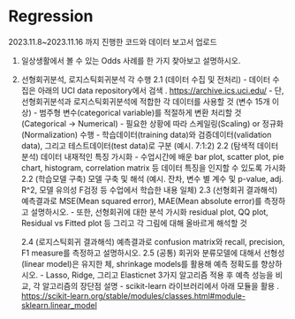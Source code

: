 # Regression
2023.11.8~2023.11.16 까지 진행한 코드와 데이터
보고서 업로드

1. 일상생활에서 볼 수 있는 Odds 사례를 한 가지 찾아보고 설명하시오.

2. 선형회귀분석, 로지스틱회귀분석 각 수행
   2.1 (데이터 수집 및 전처리)
         - 데이터 수집은 아래의 UCI data repository에서 검색
           . https://archive.ics.uci.edu/
         - 단, 선형회귀분석과 로지스틱회귀분석에 적합한 각 데이터를 사용할 것 (변수 15개 이상)
         - 범주형 변수(categorical variable)를 적절하게 변환 처리할 것 (Categorical -> Numerical)
         - 필요한 상황에 따라 스케일링(Scaling) or 정규화(Normalization) 수행
         - 학습데이터(training data)와 검증데이터(validation data), 그리고 테스트데이터(test data)로 구분 (예시. 7:1:2)
   2.2 (탐색적 데이터 분석) 데이터 내재적인 특징 가시화
        - 수업시간에 배운 bar plot, scatter plot, pie chart, histogram, correlation matrix 등 데이터 특징을 인지할 수 있도록 가시화
   2.2 (학습모델 구축) 모델 구축 및 해석 (예시. 잔차, 변수 별 계수 및 p-value, adj. R^2, 모델 유의성 F검정 등 수업에서 학습한 내용 일체)
   2.3 (선형회귀 결과해석) 예측결과로 MSE(Mean squared error), MAE(Mean absolute error)를 측정하고 설명하시오.
        - 또한, 선형회귀에 대한 분석 가시화 residual plot, QQ plot, Residual vs Fitted plot 등 그리고 각 그림에 대해 올바르게 해석할 것

   2.4 (로지스틱회귀 결과해석) 예측결과로 confusion matrix와 recall, precision, F1 measure를 측정하고 설명하시오.
   2.5 (공통) 회귀와 분류모델에 대해서 선형성(linear model)은 유지한 체, shrinkage models를 활용해 예측 정확도를 향상하시오.
       - Lasso, Ridge, 그리고 Elasticnet 3가지 알고리즘 적용 후 예측 성능을 비교, 각 알고리즘의 장단점 설명
       - scikit-learn 라이브러리에서 아래 모듈을 활용
         . https://scikit-learn.org/stable/modules/classes.html#module-sklearn.linear_model
